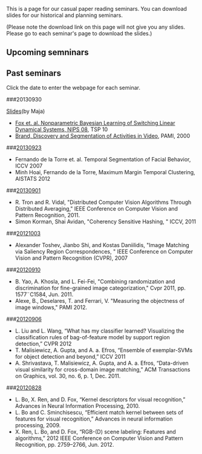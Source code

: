 This is a page for our casual paper reading seminars. You can download slides for our historical and planning seminars.

(Please note the download link on this page will not give you any slides. Please go to each seminar's page to download the slides.)

## Upcoming semninars
 
## Past seminars

Click the date to enter the webpage for each seminar.

###20130930

[Slides](https://github.com/mariru/ReadingSeminar/blob/master/readingSeminar2.pdf?raw=true)(by Maja)

* [Fox et. al. Nonparametric Bayesian Learning of Switching
Linear Dynamical Systems, NIPS 08](http://machinelearning.wustl.edu/mlpapers/paper_files/NIPS2008_0312.pdf), TSP 10
* [Brand, Discovery and Segmentation of Activities in Video](http://ieeexplore.ieee.org/xpls/abs_all.jsp?arnumber=868685), PAMI, 2000
    
###[20130923](http://grapeot.github.com/prs20130923/)

* Fernando de la Torre et. al. Temporal Segmentation of Facial Behavior, ICCV 2007
* Minh Hoai, Fernando de la Torre, Maximum Margin Temporal Clustering, AISTATS 2012

###[20130901](http://grapeot.github.com/prs20130901/)

 * R. Tron and R. Vidal, "Distributed Computer Vision Algorithms Through Distributed Averaging," IEEE Conference on Computer Vision and Pattern Recognition, 2011.
 * Simon Korman, Shai Avidan, "Coherency Sensitive Hashing, " ICCV, 2011

###[20121003](http://grapeot.github.com/prs121003/)

 * Alexander Toshev, Jianbo Shi, and Kostas Daniilidis, "Image Matching via Saliency Region Correspondences, " IEEE Conference on Computer Vision and Pattern Recognition (CVPR), 2007

###[20120910](http://grapeot.github.com/prs120910/)

 * B. Yao, A. Khosla, and L. Fei-Fei, "Combining randomization and discrimination for fine-grained image categorization," Cvpr 2011, pp. 1577¨C1584, Jun. 2011.
 * Alexe, B., Deselares, T. and Ferrari, V. "Measuring the objectness of image windows," PAMI 2012. 

###[20120906](http://grapeot.github.com/prs120906/)

 * L. Liu and L. Wang, “What has my classifier learned? Visualizing the classification rules of bag-of-feature model by support region detection,” CVPR 2012
 * T. Malisiewicz, A. Gupta, and A. a. Efros, “Ensemble of exemplar-SVMs for object detection and beyond,” ICCV 2011
 * A. Shrivastava, T. Malisiewicz, A. Gupta, and A. a. Efros, “Data-driven visual similarity for cross-domain image matching,” ACM Transactions on Graphics, vol. 30, no. 6, p. 1, Dec. 2011.
 
###[20120828](http://grapeot.github.com/prs120828/)

 * L. Bo, X. Ren, and D. Fox, “Kernel descriptors for visual recognition,” Advances in Neural Information Processing, 2010.
 * L. Bo and C. Sminchisescu, “Efficient match kernel between sets of features for visual recognition,” Advances in neural information processing, 2009.
 * X. Ren, L. Bo, and D. Fox, “RGB-(D) scene labeling: Features and algorithms,” 2012 IEEE Conference on Computer Vision and Pattern Recognition, pp. 2759–2766, Jun. 2012.
